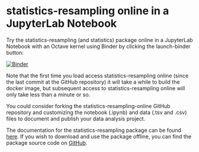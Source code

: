 # statistics-resampling online in a JupyterLab Notebook

Try the statistics-resampling (and statistics) package online in a JupyterLab Notebook with an Octave kernel using Binder by clicking the launch-binder button:

[![Binder](https://mybinder.org/badge.svg)](https://mybinder.org/v2/gh/acpennlab/statistics-resampling-online/master?labpath=statistics-resampling.ipynb)

Note that the first time you load access statistics-resampling online (since the last commit at the GitHub repository) it will take a while to build the docker image, but subsequent access to statistics-resampling online will only take less than a minute or so.

You could consider forking the statistics-resampling-online GitHub repository and customizing the notebook (.ipynb) and data (.tsv and .csv) files to document and publish your data analysis project.

The documentation for the statistics-resampling package can be found [here](https://gnu-octave.github.io/statistics-resampling/index.html). If you wish to download and use the package offline, you can find the package source code on [GitHub](https://github.com/gnu-octave/statistics-resampling/).

